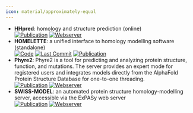 ```yaml
---
icon: material/approximately-equal
---
```


- **HHpred**: homology and structure prediction (online)  
	[![Publication](https://img.shields.io/badge/Publication-Citations:3046-blue?style=for-the-badge&logo=bookstack)](https://doi.org/10.1093%2Fnar%2Fgki408) [![Webserver](https://img.shields.io/badge/Webserver-online-brightgreen?style=for-the-badge&logo=cachet&logoColor=65FF8F)](https://toolkit.tuebingen.mpg.de/#/tools/hhpred) 
- **HOMELETTE**: a unified interface to homology modelling software (standalone)  
		[![Code](https://img.shields.io/github/stars/PhilippJunk/homelette?style=for-the-badge&logo=github)](https://github.com/PhilippJunk/homelette) [![Last Commit](https://img.shields.io/github/last-commit/PhilippJunk/homelette?style=for-the-badge&logo=github)](https://github.com/PhilippJunk/homelette) [![Publication](https://img.shields.io/badge/Publication-Citations:5-blue?style=for-the-badge&logo=bookstack)](https://doi.org/10.1093/bioinformatics/btab866) 
- **Phyre2**: Phyre2 is a tool for predicting and analyzing protein structure, function, and mutations. The server provides an expert mode for registered users and integrates models directly from the AlphaFold Protein Structure Database for one-to-one threading.  
	[![Publication](https://img.shields.io/badge/Publication-Citations:8307-blue?style=for-the-badge&logo=bookstack)](https://doi.org/10.1038%2Fnprot.2015.053) [![Webserver](https://img.shields.io/badge/Webserver-online-brightgreen?style=for-the-badge&logo=cachet&logoColor=65FF8F)](http://www.sbg.bio.ic.ac.uk/phyre2/html/page.cgi?id=index) 
- **SWISS-MODEL**: an automated protein structure homology-modelling server, accessible via the ExPASy web server  
	[![Publication](https://img.shields.io/badge/Publication-Citations:9441-blue?style=for-the-badge&logo=bookstack)](https://doi.org/10.1093/nar/gky427) [![Webserver](https://img.shields.io/badge/Webserver-online-brightgreen?style=for-the-badge&logo=cachet&logoColor=65FF8F)](http://swissmodel.expasy.org/) 
